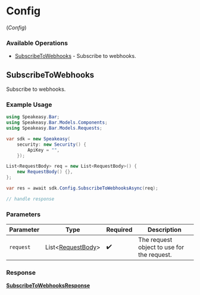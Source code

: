 # Config
(*Config*)

### Available Operations

* [SubscribeToWebhooks](#subscribetowebhooks) - Subscribe to webhooks.

## SubscribeToWebhooks

Subscribe to webhooks.

### Example Usage

```csharp
using Speakeasy.Bar;
using Speakeasy.Bar.Models.Components;
using Speakeasy.Bar.Models.Requests;

var sdk = new Speakeasy(
    security: new Security() {
        ApiKey = "",
    });

List<RequestBody> req = new List<RequestBody>() {
    new RequestBody() {},
};

var res = await sdk.Config.SubscribeToWebhooksAsync(req);

// handle response
```

### Parameters

| Parameter                                                 | Type                                                      | Required                                                  | Description                                               |
| --------------------------------------------------------- | --------------------------------------------------------- | --------------------------------------------------------- | --------------------------------------------------------- |
| `request`                                                 | List<[RequestBody](../../Models/Requests/RequestBody.md)> | :heavy_check_mark:                                        | The request object to use for the request.                |


### Response

**[SubscribeToWebhooksResponse](../../Models/Requests/SubscribeToWebhooksResponse.md)**

